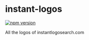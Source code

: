 # instant-logos

[![npm version](https://img.shields.io/npm/v/instant-logos.svg?style=flat-square)](https://www.npmjs.com/package/instant-logos)

All the logos of instantlogosearch.com
